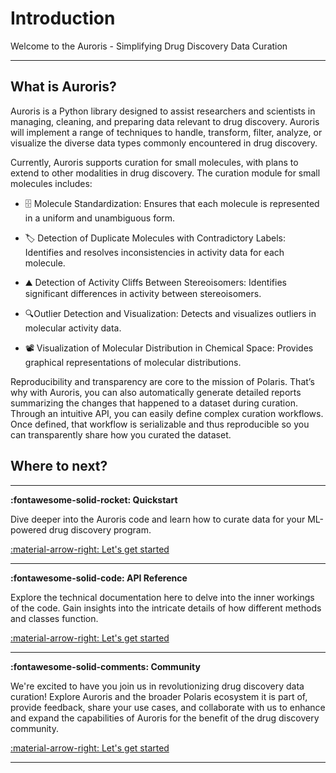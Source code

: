 # Introduction

Welcome to the Auroris - Simplifying Drug Discovery Data Curation

--- 

## What is Auroris?

Auroris is a Python library designed to assist researchers and scientists in managing, cleaning, and preparing data relevant to drug discovery. Auroris will implement a range of techniques to handle, transform, filter, analyze, or visualize the diverse data types commonly encountered in drug discovery. 

Currently, Auroris supports curation for small molecules, with plans to extend to other modalities in drug discovery. The curation module for small molecules includes:

- 🗄️ Molecule Standardization: Ensures that each molecule is represented in a uniform and unambiguous form.

- 🏷️ Detection of Duplicate Molecules with Contradictory Labels: Identifies and resolves inconsistencies in activity data for each molecule.

- ⛰️ Detection of Activity Cliffs Between Stereoisomers: Identifies significant differences in activity between stereoisomers.

- 🔍Outlier Detection and Visualization: Detects and visualizes outliers in molecular activity data.

- 📽️ Visualization of Molecular Distribution in Chemical Space: Provides graphical representations of molecular distributions.

Reproducibility and transparency are core to the mission of Polaris. That’s why with Auroris, you can also automatically generate detailed reports summarizing the changes that happened to a dataset during curation. Through an intuitive API, you can easily define complex curation workflows. Once defined, that workflow is serializable and thus reproducible so you can transparently share how you curated the dataset.
 



## Where to next?
---

**:fontawesome-solid-rocket:  Quickstart**

Dive deeper into the Auroris code and learn how to curate data for your ML-powered drug discovery program. 

[:material-arrow-right: Let's get started](./tutorials/getting_started.ipynb)

---

**:fontawesome-solid-code:  API Reference**

Explore the technical documentation here to delve into the inner workings of the code. Gain insights into the intricate details of how different methods and classes function.

[:material-arrow-right: Let's get started](./api/curator.md)

---

**:fontawesome-solid-comments:  Community**

We're excited to have you join us in revolutionizing drug discovery data curation! Explore Auroris and the broader Polaris ecosystem it is part of, provide feedback, share your use cases, and collaborate with us to enhance and expand the capabilities of Auroris for the benefit of the drug discovery community.

[:material-arrow-right: Let's get started](https://discord.gg/vBFd8p6H7u)

---
